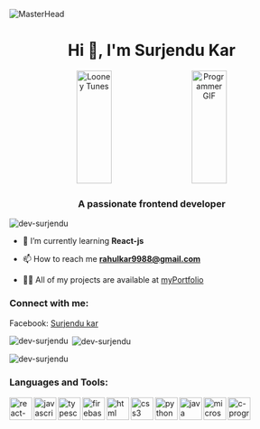 ![MasterHead](https://mir-s3-cdn-cf.behance.net/project_modules/max_1200/79731568097599.5b50bca477735.jpg)

<h1 align="center">Hi 👋, I'm Surjendu Kar</h1>


<div align="center">
    <img width="35%" height="200px" src="https://media.giphy.com/media/RbDKaczqWovIugyJmW/giphy.gif" alt="Looney Tunes" />&nbsp;&nbsp;&nbsp;&nbsp;&nbsp;&nbsp;
    <img width="35%" height="200px" src="https://c.tenor.com/NOYF3f82b_gAAAAC/programmer.gif" alt="Programmer GIF">
</div>
<h3 align="center">A passionate frontend developer</h3>

<p align="left"> <img src="https://komarev.com/ghpvc/?username=dev-surjendu&label=Profile%20views&color=0e75b6&style=flat" alt="dev-surjendu" /> </p>

- 🌱 I’m currently learning **React-js**

- 📫 How to reach me **rahulkar9988@gmail.com**

- 👨‍💻 All of my projects are available at <a href="https://dev-surjendu.github.io/portfolio">myPortfolio</a>

<h3 align="left">Connect with me:</h3>
<p style="margin-top: 0;">Facebook: <a href="https://www.facebook.com/rk.kar.313">Surjendu kar</a></p>


<p><img align="left" src="https://github-readme-stats.vercel.app/api/top-langs?username=dev-surjendu&show_icons=true&locale=en&layout=compact" alt="dev-surjendu" /></p>

<p>&nbsp;<img align="center" src="https://github-readme-stats.vercel.app/api?username=dev-surjendu&show_icons=true&locale=en" alt="dev-surjendu" /></p>

<p><img align="center" src="https://github-readme-streak-stats.herokuapp.com/?user=dev-surjendu&" alt="dev-surjendu" /></p>

### Languages and Tools:

[<img align="left" src="https://img.icons8.com/color/48/000000/react-native.png" alt="react-native" width="40" height="40"/>](https://reactnative.dev/)
[<img align="left" src="https://img.icons8.com/color/48/000000/javascript.png" alt="javascript" width="40" height="40"/>](https://www.javascript.com/)
[<img align="left" src="https://img.icons8.com/color/48/000000/typescript.png" alt="typescript" width="40" height="40"/>](https://www.typescriptlang.org/)
[<img align="left" src="https://img.icons8.com/color/48/000000/firebase.png" alt="firebase" width="40" height="40"/>](https://firebase.google.com/)
[<img align="left" src="https://img.icons8.com/color/48/000000/html.png" alt="html" width="40" height="40"/>](https://icons8.com/icon/20909/html-5)
[<img align="left" src="https://img.icons8.com/color/48/000000/css3.png" alt="css3" width="40" height="40"/>](https://www.w3.org/Style/CSS/)
[<img align="left" src="https://img.icons8.com/color/48/000000/python.png" alt="python" width="40" height="40"/>](https://www.python.org/)
[<img align="left" src="https://img.icons8.com/color/48/000000/java-coffee-cup-logo.png" alt="java" width="40" height="40"/>](https://www.java.com/)
[<img align="left" src="https://img.icons8.com/color/48/000000/microsoft-access-2019.png" alt="microsoft-access" width="40" height="40"/>](https://www.microsoft.com/access)
[<img align="left" src="https://img.icons8.com/color/48/000000/c-programming.png" alt="c-programming" width="40" height="40"/>](https://www.cprogramming.com/)

